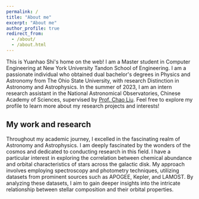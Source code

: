 ```yaml
---
permalink: /
title: "About me"
excerpt: "About me"
author_profile: true
redirect_from: 
  - /about/
  - /about.html
---
```


This is Yuanhao Shi's home on the web!
I am a Master student in Computer Engineering at New York University Tandon School of Engineering. I am a passionate individual who obtained dual bachelor's degrees in Physics and Astronomy from The Ohio State University, with research Distinction in Astronomy and Astrophysics. 
In the summer of 2023, I am an intern research assistant in the National Astronomical Observatories, Chinese Academy of Sciences, supervised by [Prof. Chao Liu](http://sourcedb.naoc.cas.cn/en/enaoexpert/202012/t20201222_5834341.html).
Feel free to explore my profile to learn more about my research projects and interests!


My work and research
------
Throughout my academic journey, I excelled in the fascinating realm of Astronomy and Astrophysics. I am deeply fascinated by the wonders of the cosmos and dedicated to conducting research in this field.
I have a particular interest in exploring the correlation between chemical abundance and orbital characteristics of stars across the galactic disk. My approach involves employing spectroscopy and photometry techniques, utilizing datasets from prominent sources such as APOGEE, Kepler, and LAMOST. By analyzing these datasets, I aim to gain deeper insights into the intricate relationship between stellar composition and their orbital properties.
